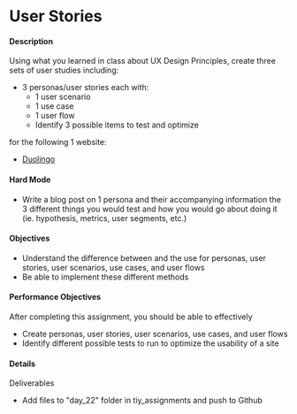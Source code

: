 # User Stories

#### Description
Using what you learned in class about UX Design Principles, create three sets of user studies including:

- 3 personas/user stories each with:
    + 1 user scenario
    + 1 use case
    + 1 user flow
    + Identify 3 possible items to test and optimize

for the following 1 website:

- [Duolingo](www.duolingo.com)

#### Hard Mode 
- Write a blog post on 1 persona and their accompanying information the 3 different things you would test and how you would go about doing it (ie. hypothesis, metrics, user segments, etc.)

#### Objectives
- Understand the difference between and the use for personas, user stories, user scenarios, use cases, and user flows
- Be able to implement these different methods

#### Performance Objectives
After completing this assignment, you should be able to effectively
- Create personas, user stories, user scenarios, use cases, and user flows
- Identify different possible tests to run to optimize the usability of a site

#### Details
Deliverables
- Add files to "day_22" folder in tiy\_assignments and push to Github
